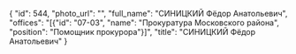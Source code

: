 {
    "id": 544,
    "photo_url": "",
    "full_name": "СИНИЦКИЙ Фёдор Анатольевич",
    "offices": "[{\"id\": \"07-03\", \"name\": \"Прокуратура Московского района\", \"position\": \"Помощник прокурора\"}]",
    "title": "СИНИЦКИЙ Фёдор Анатольевич"
}